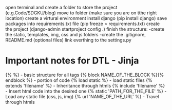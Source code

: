 open terminal and create a folder to store the project (e.g.Code/SDGKU/blog)
move to folder (make sure you are on tthe right location)
create a virtural environment
install django (pip install django)
save packages into requirements.txt file (pip freeze > requirements.txt)
create the project (django-admin startproject config .)
finish the structure:
-create the static, templates, img, css and js folders
-create the .gitignore, README.md (optional files)
link everthing to the settings.py

# Important notes for DTL - Jinja
{% %} - basic structure for all tags
{% block NAME_OF_THE_BLOCK %}{% endblock %} - portion of code
{% load static %} - load static files
{% extends 'filename' %} - Inheritance through htmls
{% include 'filename' %} - Insert html code into the desired one
{% static 'PATH_FOR_THE_FILE' %} - Load any static file (css, js, img)
{% url 'NAME_OF_THE_URL' %} - Travel through htmls